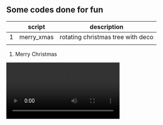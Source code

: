 ## Some codes done for fun


|   | script     | description                       |
|---|------------|-----------------------------------|
| 1 | merry_xmas | rotating christmas tree with deco |
|   |            |                                   |

1. Merry Christmas
<video controls src="https://drive.google.com/file/d/140yWN81VNIXP-mmvpbPUtWvz369MMtQ0/view?usp=sharing"/>